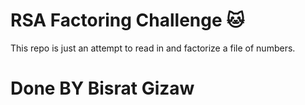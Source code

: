 # RSA Factoring Challenge :cat:
This repo is just an attempt to read in and factorize a file of numbers.

# Done BY Bisrat Gizaw 
